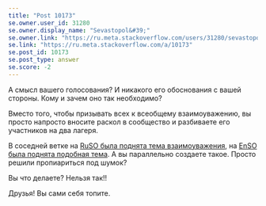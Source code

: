 ```yaml
---
title: "Post 10173"
se.owner.user_id: 31280
se.owner.display_name: "Sevastopol&#39;"
se.owner.link: "https://ru.meta.stackoverflow.com/users/31280/sevastopol"
se.link: "https://ru.meta.stackoverflow.com/a/10173"
se.post_id: 10173
se.post_type: answer
se.score: -2
---
```

<p>А смысл вашего голосования? И никакого его обоснования с вашей стороны. Кому и зачем оно так необходимо?</p>

<p>Вместо того, чтобы призывать всех к всеобщему взаимоуважению, вы просто напросто вносите раскол в сообщество и разбиваете его участников на два лагеря.</p>

<p>В соседней ветке на <a href="https://ru.meta.stackoverflow.com/questions/10164/%D0%9C%D0%B0%D0%BB%D0%B5%D0%BD%D1%8C%D0%BA%D0%B0%D1%8F-%D0%B7%D0%B2%D1%91%D0%B7%D0%B4%D0%BE%D1%87%D0%BA%D0%B0-%D0%B4%D0%BE%D0%B1%D1%80%D0%BE%D1%82%D1%8B-%D0%BD%D0%B0-%D1%84%D0%BE%D0%BD%D0%B5-%D0%B2%D1%81%D0%B5%D0%BF%D0%BE%D0%B3%D0%BB%D0%BE%D1%89%D0%B0%D1%8E%D1%89%D0%B5%D0%B9-%D1%87%D1%91%D1%80%D0%BD%D0%BE%D0%B9-%D0%B4%D1%8B%D1%80%D1%8B">RuSO была поднята тема взаимоуважения</a>, на <a href="https://ru.meta.stackoverflow.com/questions/7219/stackoverflow-%D0%BD%D0%B5%D0%B4%D0%BE%D1%81%D1%82%D0%B0%D1%82%D0%BE%D1%87%D0%BD%D0%BE-%D0%B4%D1%80%D1%83%D0%B6%D0%B5%D0%BB%D1%8E%D0%B1%D0%B5%D0%BD-%D0%9D%D0%B0%D1%81%D1%82%D0%B0%D0%BB%D0%BE-%D0%B2%D1%80%D0%B5%D0%BC%D1%8F-%D1%8D%D1%82%D0%BE-%D0%B8%D1%81%D0%BF%D1%80%D0%B0%D0%B2%D0%B8%D1%82%D1%8C">EnSO была поднята подобная тема</a>. А вы параллельно создаете такое. Просто решили пропиариться под шумок?</p>

<p>Вы что делаете? Нельзя так!!</p>

<p>Друзья! Вы сами себя топите.</p>
